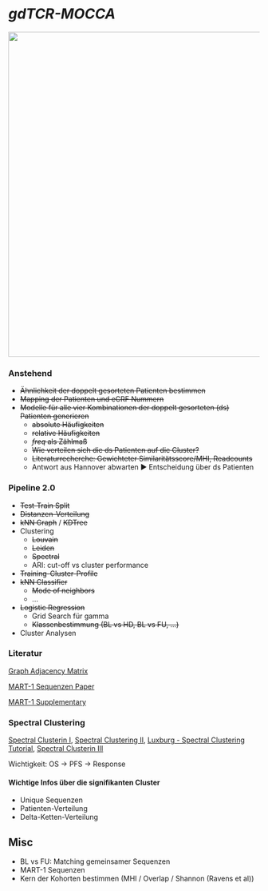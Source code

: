 # _gdTCR-MOCCA_

<img src="https://user-images.githubusercontent.com/73899443/151515795-2c45bcef-43d8-4958-9fa8-4adccffc2eb4.jpg" width="650">

### Anstehend
- ~~Ähnlichkeit der doppelt gesorteten Patienten bestimmen~~
- ~~Mapping der Patienten und eCRF Nummern~~
- ~~Modelle für alle vier Kombinationen der doppelt gesorteten (ds) Patienten generieren~~
  - ~~absolute Häufigkeiten~~
  - ~~relative Häufigkeiten~~
  - ~~_freq_ als Zählmaß~~
  - ~~Wie verteilen sich die ds Patienten auf die Cluster?~~
  - ~~Literaturrecherche: Gewichteter Similaritätsscore/MHI, Readcounts~~
  - Antwort aus Hannover abwarten ▶️ Entscheidung über ds Patienten
 

### Pipeline 2.0
- ~~Test-Train Split~~
- ~~Distanzen-Verteilung~~
- ~~kNN Graph~~ / ~~KDTree~~
- Clustering
  - ~~Louvain~~
  - ~~Leiden~~
  - ~~Spectral~~
  - ARI: cut-off vs cluster performance
- ~~Training-Cluster-Profile~~
- ~~kNN Classifier~~
  - ~~Mode of neighbors~~
  - ...
- ~~Logistic Regression~~
  - Grid Search für gamma
  - ~~Klassenbestimmung (BL vs HD, BL vs FU, ...)~~
- Cluster Analysen

### Literatur
[Graph Adjacency Matrix](https://ieeexplore.ieee.org/document/8659769)

[MART-1 Sequenzen Paper](https://github.com/donEnno/gamma_delta/files/7957292/Sci.Immunol.Benveniste_eaav4036.full.pdf)

[MART-1 Supplementary](https://github.com/donEnno/gamma_delta/files/7957293/SM_Generation.and.molecular.recognition.of.mel.pdf)

### Spectral Clustering
[Spectral Clusterin I](https://towardsdatascience.com/spectral-clustering-aba2640c0d5b), [Spectral Clustering II](https://towardsdatascience.com/spectral-graph-clustering-and-optimal-number-of-clusters-estimation-32704189afbe), [Luxburg - Spectral Clustering Tutorial](http://www.tml.cs.uni-tuebingen.de/team/luxburg/publications/Luxburg07_tutorial.pdf), [Spectral Clusterin III](http://web.cs.ucla.edu/~yzsun/classes/2017Winter_CS249/Slides/Clustering2.pdf)


Wichtigkeit: OS -> PFS -> Response

#### Wichtige Infos über die signifikanten Cluster
- Unique Sequenzen
- Patienten-Verteilung
- Delta-Ketten-Verteilung


## Misc
- BL vs FU: Matching gemeinsamer Sequenzen
- MART-1 Sequenzen 
- Kern der Kohorten bestimmen (MHI / Overlap / Shannon (Ravens et al))
